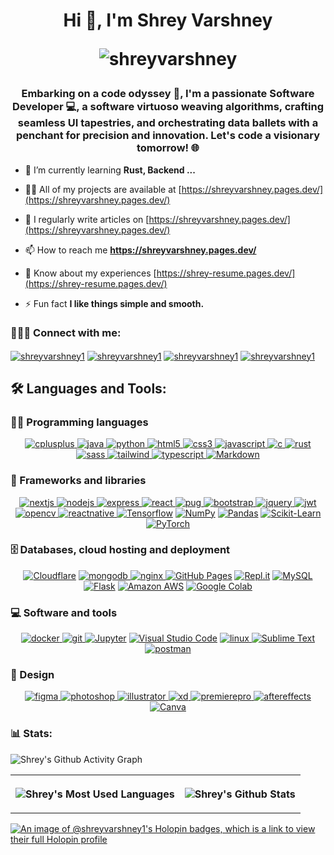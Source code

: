 <h1 align="center">
  Hi 👋, I'm Shrey Varshney
  <p align = "center">
    <img align="center" src="https://readme-typing-svg.herokuapp.com/?center=True&lines=Software+Developer;Python+Developer;Web+Developer" alt="shreyvarshney"/>
  </p>
</h1>
<h3 align="center">Embarking on a code odyssey 🚀, I'm a passionate Software Developer 💻, a software virtuoso weaving algorithms, crafting seamless UI tapestries, and orchestrating data ballets with a penchant for precision and innovation. Let's code a visionary tomorrow! 🌐</h3>

- 🌱 I’m currently learning **Rust, Backend ...**

- 👨‍💻 All of my projects are available at [https://shreyvarshney.pages.dev/](https://shreyvarshney.pages.dev/)

- 📝 I regularly write articles on [https://shreyvarshney.pages.dev/](https://shreyvarshney.pages.dev/)

- 📫 How to reach me **https://shreyvarshney.pages.dev/**

- 📄 Know about my experiences [https://shrey-resume.pages.dev/](https://shrey-resume.pages.dev/)

- ⚡ Fun fact **I like things simple and smooth.**

### 🙋‍♂️🌐 Connect with me:

<p align="left">
  <a href="https://www.linkedin.com/in/shreyvarshney1" target="_blank"><img align="center" src="https://img.shields.io/badge/linkedin-%230077B5.svg?style=for-the-badge&logo=linkedin&logoColor=white" alt="shreyvarshney1"/></a>
  <a href="https://instagram.com/shreyvarshney1" target="_blank"><img align="center" src="https://img.shields.io/badge/Instagram-%23E4405F.svg?style=for-the-badge&logo=Instagram&logoColor=white" alt="shreyvarshney1"/></a>
  <a href="https://www.leetcode.com/shreyvarshney1" target="_blank"><img align="center" src="https://img.shields.io/badge/LeetCode-000000?style=for-the-badge&logo=LeetCode&logoColor=#d16c06" alt="shreyvarshney1"/></a>
  <a href="https://auth.geeksforgeeks.org/user/shreyvarshney1" target="_blank"><img align="center" src="https://img.shields.io/badge/GeeksforGeeks-gray?style=for-the-badge&logo=geeksforgeeks&logoColor=35914c" alt="shreyvarshney1"/></a>
</p>

## 🛠️ Languages and Tools:

### 👨‍💻 Programming languages

<p align="center">
  <a href="https://www.w3schools.com/cpp/" target="_blank" rel="noreferrer"> <img src="https://img.shields.io/badge/c++-%2300599C.svg?style=for-the-badge&logo=c%2B%2B&logoColor=white" alt="cplusplus"/> </a> 
  <a href="https://www.java.com" target="_blank" rel="noreferrer"> <img src="https://img.shields.io/badge/java-%23ED8B00.svg?style=for-the-badge&logo=openjdk&logoColor=white" alt="java"/> </a> 
  <a href="https://www.python.org" target="_blank" rel="noreferrer"> <img src="https://img.shields.io/badge/python-3670A0?style=for-the-badge&logo=python&logoColor=ffdd54" alt="python"/> </a> 
  <a href="https://www.w3.org/html/" target="_blank" rel="noreferrer"> <img src="https://img.shields.io/badge/html5-%23E34F26.svg?style=for-the-badge&logo=html5&logoColor=white" alt="html5"/> </a> 
  <a href="https://www.w3schools.com/css/" target="_blank" rel="noreferrer"> <img src="https://img.shields.io/badge/css3-%231572B6.svg?style=for-the-badge&logo=css3&logoColor=white" alt="css3"/> </a> 
  <a href="https://developer.mozilla.org/en-US/docs/Web/JavaScript" target="_blank" rel="noreferrer"> <img src="https://img.shields.io/badge/javascript-%23323330.svg?style=for-the-badge&logo=javascript&logoColor=%23F7DF1E" alt="javascript"/> </a> 
  <a href="https://www.cprogramming.com/" target="_blank" rel="noreferrer"> <img src="https://img.shields.io/badge/c-%2300599C.svg?style=for-the-badge&logo=c&logoColor=white" alt="c"/> </a> 
  <a href="https://www.rust-lang.org" target="_blank" rel="noreferrer"> <img src="https://img.shields.io/badge/rust-%23000000.svg?style=for-the-badge&logo=rust&logoColor=white" alt="rust"/> </a> 
  <a href="https://sass-lang.com" target="_blank" rel="noreferrer"> <img src="https://img.shields.io/badge/SASS-hotpink.svg?style=for-the-badge&logo=SASS&logoColor=white" alt="sass"/> </a> 
  <a href="https://tailwindcss.com/" target="_blank" rel="noreferrer"> <img src="https://img.shields.io/badge/tailwindcss-%2338B2AC.svg?style=for-the-badge&logo=tailwind-css&logoColor=white" alt="tailwind"/> </a> 
  <a href="https://www.typescriptlang.org/" target="_blank" rel="noreferrer"> <img src="https://img.shields.io/badge/typescript-%23007ACC.svg?style=for-the-badge&logo=typescript&logoColor=white" alt="typescript"/> </a> 
  <a href="#"><img alt="Markdown" src="https://img.shields.io/badge/markdown-%23000000.svg?style=for-the-badge&logo=markdown&logoColor=white"></a>  
</p>

### 🧰 Frameworks and libraries

<p align="center">
  <a href="https://nextjs.org/" target="_blank" rel="noreferrer"> <img src="https://img.shields.io/badge/Next-black?style=for-the-badge&logo=next.js&logoColor=white" alt="nextjs"/> </a> 
  <a href="https://nodejs.org" target="_blank" rel="noreferrer"> <img src="https://img.shields.io/badge/node.js-6DA55F?style=for-the-badge&logo=node.js&logoColor=white" alt="nodejs"/> </a> 
  <a href="https://expressjs.com" target="_blank" rel="noreferrer"> <img src="https://img.shields.io/badge/express.js-%23404d59.svg?style=for-the-badge&logo=express&logoColor=%2361DAFB" alt="express"/> </a> 
  <a href="https://reactjs.org/" target="_blank" rel="noreferrer"> <img src="https://img.shields.io/badge/react-%2320232a.svg?style=for-the-badge&logo=react&logoColor=%2361DAFB" alt="react"/> </a> 
  <a href="https://pugjs.org" target="_blank" rel="noreferrer"> <img src="https://img.shields.io/badge/Pug-FFF?style=for-the-badge&logo=pug&logoColor=A86454" alt="pug"/> </a> 
  <a href="https://getbootstrap.com" target="_blank" rel="noreferrer"> <img src="https://img.shields.io/badge/bootstrap-%238511FA.svg?style=for-the-badge&logo=bootstrap&logoColor=white" alt="bootstrap"/> </a> 
  <a href="https://jquery.com/" target="_blank" rel="noreferrer"> <img src="https://img.shields.io/badge/jquery-%230769AD.svg?style=for-the-badge&logo=jquery&logoColor=white" alt="jquery"/> </a> 
  <a href="https://jwt.io/" target="_blank" rel="noreferrer"> <img src="https://img.shields.io/badge/JWT-black?style=for-the-badge&logo=JSON%20web%20tokens" alt="jwt"/> </a> 
  <a href="https://opencv.org/" target="_blank" rel="noreferrer"> <img src="https://img.shields.io/badge/opencv-%23white.svg?style=for-the-badge&logo=opencv&logoColor=white" alt="opencv"/> </a>
  <a href="https://reactnative.dev/" target="_blank" rel="noreferrer"> <img src="https://img.shields.io/badge/react_native-%2320232a.svg?style=for-the-badge&logo=react&logoColor=%2361DAFB" alt="reactnative"/> </a> 
  <a href="https://www.tensorflow.org/"><img alt="Tensorflow" src="https://img.shields.io/badge/TensorFlow-%23FF6F00.svg?style=for-the-badge&logo=TensorFlow&logoColor=white"></a>
  <a href="https://numpy.org/"><img alt="NumPy" src="https://img.shields.io/badge/numpy-%23013243.svg?style=for-the-badge&logo=numpy&logoColor=white"></a>
  <a href="https://pandas.pydata.org/"><img alt="Pandas" src="https://img.shields.io/badge/pandas-%23150458.svg?style=for-the-badge&logo=pandas&logoColor=white"></a>
  <a href="https://scikit-learn.org/"><img alt="Scikit-Learn" src="https://img.shields.io/badge/scikit--learn-%23F7931E.svg?style=for-the-badge&logo=scikit-learn&logoColor=white" ></a>
  <a href="https://pytorch.org/"><img alt="PyTorch" src="https://img.shields.io/badge/PyTorch-%23EE4C2C.svg?style=for-the-badge&logo=PyTorch&logoColor=white" ></a>
</p>

### 🗄️ Databases, cloud hosting and deployment

<p align="center">
  <a href="https://www.cloudflare.com/"><img alt="Cloudflare" src="https://img.shields.io/badge/Cloudflare-F38020?style=for-the-badge&logo=Cloudflare&logoColor=white"></a> 
  <a href="https://www.mongodb.com/" target="_blank" rel="noreferrer"> <img src="https://img.shields.io/badge/MongoDB-%234ea94b.svg?style=for-the-badge&logo=mongodb&logoColor=white" alt="mongodb"/> </a> 
  <a href="https://www.nginx.com" target="_blank" rel="noreferrer"> <img src="https://img.shields.io/badge/nginx-%23009639.svg?style=for-the-badge&logo=nginx&logoColor=white" alt="nginx"/> </a> 
  <a href="#"><img alt="GitHub Pages" src="https://img.shields.io/badge/github%20pages-121013?style=for-the-badge&logo=github&logoColor=white"></a>
  <a href="https://replit.com/"><img alt="Repl.it" src="https://img.shields.io/badge/Replit-DD1200?style=for-the-badge&logo=Replit&logoColor=white"></a>
  <a href="https://www.mysql.com/"><img alt="MySQL" src="https://img.shields.io/badge/mysql-4479A1.svg?style=for-the-badge&logo=mysql&logoColor=white"></a>  
  <a href="https://flask.palletsprojects.com/"><img alt="Flask" src="https://img.shields.io/badge/flask-%23000.svg?style=for-the-badge&logo=flask&logoColor=white"></a> 
  <a href="https://aws.amazon.com/"><img alt="Amazon AWS" src="https://img.shields.io/badge/AWS-%23FF9900.svg?style=for-the-badge&logo=amazon-aws&logoColor=white"></a> 
  <a href="https://colab.research.google.com/"><img alt="Google Colab" src="https://img.shields.io/badge/google%20colab-F9AB00?style=for-the-badge&logo=googlecolab&logoColor=white"></a> 
</p>

### 💻 Software and tools

<p align="center">
  <a href="https://www.docker.com/" target="_blank" rel="noreferrer"> <img src="https://img.shields.io/badge/docker-%230db7ed.svg?style=for-the-badge&logo=docker&logoColor=white" alt="docker"/> </a> 
  <a href="https://git-scm.com/" target="_blank" rel="noreferrer"> <img src="https://img.shields.io/badge/git-%23F05033.svg?style=for-the-badge&logo=git&logoColor=white" alt="git"/> </a> 
  <a href="https://jupyter.org"><img alt="Jupyter" src="https://img.shields.io/badge/jupyter-%23FA0F00.svg?style=for-the-badge&logo=jupyter&logoColor=white"></a>
  <a href="https://code.visualstudio.com/"><img alt="Visual Studio Code" src="https://img.shields.io/badge/Visual%20Studio%20Code-0078d7.svg?style=for-the-badge&logo=visual-studio-code&logoColor=white"></a>
  <a href="https://www.linux.org/" target="_blank" rel="noreferrer"> <img src="https://img.shields.io/badge/Linux-FCC624?style=for-the-badge&logo=linux&logoColor=black" alt="linux"/> </a> 
  <a href="https://sublimetext.com/"><img alt="Sublime Text" src="https://img.shields.io/badge/sublime_text-%23575757.svg?style=for-the-badge&logo=sublime-text&logoColor=important"></a>
  <a href="https://postman.com" target="_blank" rel="noreferrer"> <img src="https://img.shields.io/badge/Postman-FF6C37?style=for-the-badge&logo=postman&logoColor=white" alt="postman"/> </a> 
</p>

### 📐 Design
<p align="center">
  <a href="https://www.figma.com/" target="_blank" rel="noreferrer"> <img src="https://img.shields.io/badge/figma-%23F24E1E.svg?style=for-the-badge&logo=figma&logoColor=white" alt="figma"/> </a>
  <a href="https://www.photoshop.com/en" target="_blank" rel="noreferrer"> <img src="https://img.shields.io/badge/adobe%20photoshop-%2331A8FF.svg?style=for-the-badge&logo=adobe%20photoshop&logoColor=white" alt="photoshop"/> </a> 
  <a href="https://www.adobe.com/in/products/illustrator.html" target="_blank" rel="noreferrer"> <img src="https://img.shields.io/badge/adobe%20illustrator-%23FF9A00.svg?style=for-the-badge&logo=adobe%20illustrator&logoColor=white" alt="illustrator"/> </a> 
  <a href="https://www.adobe.com/products/xd.html" target="_blank" rel="noreferrer"> <img src="https://img.shields.io/badge/Adobe%20XD-470137?style=for-the-badge&logo=Adobe%20XD&logoColor=#FF61F6" alt="xd"/> </a> 
  <a href="https://www.adobe.com/products/premierepro.html" target="_blank" rel="noreferrer"> <img src="https://img.shields.io/badge/Adobe%20Premiere%20Pro-9999FF.svg?style=for-the-badge&logo=Adobe%20Premiere%20Pro&logoColor=white" alt="premierepro"/> </a> 
  <a href="https://www.adobe.com/products/aftereffects.html" target="_blank" rel="noreferrer"> <img src="https://img.shields.io/badge/Adobe%20After%20Effects-9999FF.svg?style=for-the-badge&logo=Adobe%20After%20Effects&logoColor=white" alt="aftereffects"/> </a> 
  <a href="https://www.canva.com/"><img alt="Canva" src="https://img.shields.io/badge/Canva-%2300C4CC.svg?style=for-the-badge&logo=Canva&logoColor=white"></a>
</p>

### 📊 Stats:
<table>
  <tr>
    <p><img align="center" src="https://github-readme-activity-graph.vercel.app/graph?username=shreyvarshney1&bg_color=171515&color=F85D7F&line=FFAC1C&point=AAFF00&area=true&hide_border=true" alt="Shrey's Github Activity Graph"/></p>
  </tr>
  <tr>
    <th>
      <p><img align="center" src="https://github-readme-stats.vercel.app/api/top-langs/?username=shreyvarshney1&title_color=F85D7F&bg_color=171515&text_color=FFAC1C&hide_border=true&include_all_commits=true&count_private=true&layout=donut" alt="Shrey's Most Used Languages"/></p>
    </th>
    <th>
      <p><img align="center" src="https://denvercoder1-github-readme-stats.vercel.app/api?username=shreyvarshney1&show_icons=true&count_private=true&theme=radical&hide_border=true&bg_color=171515&title_color=F85D7F&icon_color=AAFF00&text_color=FFAC1C" alt="Shrey's Github Stats" /></p>
    </th>
  </tr>
</table>

[![An image of @shreyvarshney1's Holopin badges, which is a link to view their full Holopin profile](https://holopin.me/shrey5908)](https://holopin.io/@shrey5908)
